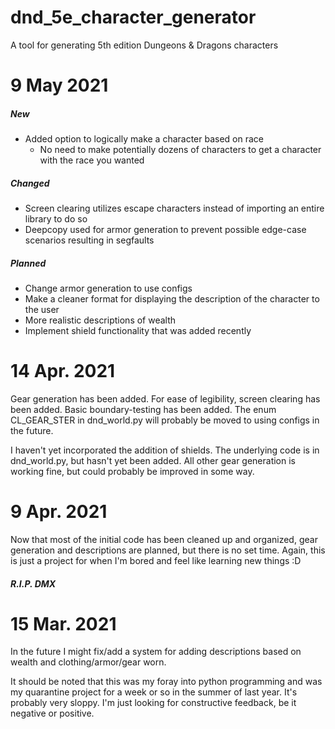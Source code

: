 # dnd_5e_character_generator
A tool for generating 5th edition Dungeons & Dragons characters

# 9 May 2021
##### New
- Added option to logically make a character based on race 
  - No need to make potentially dozens of characters to get a character with the race you wanted

##### Changed
- Screen clearing utilizes escape characters instead of importing an entire library to do so
- Deepcopy used for armor generation to prevent possible edge-case scenarios resulting in segfaults

##### Planned
- Change armor generation to use configs
- Make a cleaner format for displaying the description of the character to the user
- More realistic descriptions of wealth
- Implement shield functionality that was added recently

# 14 Apr. 2021
Gear generation has been added. For ease of legibility, screen clearing has been added. Basic boundary-testing has been added. The enum CL_GEAR_STER in dnd_world.py will probably be moved to using configs in the future.

I haven't yet incorporated the addition of shields. The underlying code is in dnd_world.py, but hasn't yet been added. All other gear generation is working fine, but could probably be improved in some way.

# 9 Apr. 2021
Now that most of the initial code has been cleaned up and organized, gear generation and descriptions are planned, but there is no set time. Again, this is just a project for when I'm bored and feel like learning new things :D

##### R.I.P. DMX

# 15 Mar. 2021
In the future I might fix/add a system for adding descriptions based on wealth and clothing/armor/gear worn.

It should be noted that this was my foray into python programming and was my quarantine project for a week or so in the summer of last year. It's probably very sloppy. I'm just looking for constructive feedback, be it negative or positive.
